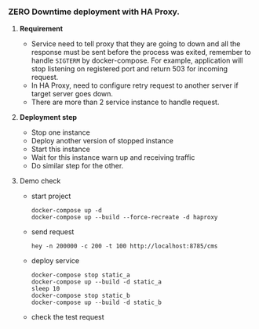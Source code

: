 ### ZERO Downtime deployment with HA Proxy.

1. **Requirement**

   - Service need to tell proxy that they are going to down and all the response must be sent before the process was exited, remember to handle `SIGTERM` by docker-compose. For example, application will stop listening on registered port and return 503 for incoming request.
   - In HA Proxy, need to configure retry request to another server if target server goes down.
   - There are more than 2 service instance to handle request.

2. **Deployment step**

   - Stop one instance
   - Deploy another version of stopped instance
   - Start this instance
   - Wait for this instance warn up and receiving traffic
   - Do similar step for the other.

3. Demo check

   - start project

     ```shell
     docker-compose up -d
     docker-compose up --build --force-recreate -d haproxy
     ```

   - send request

     ```shell
     hey -n 200000 -c 200 -t 100 http://localhost:8785/cms
     ```

   - deploy service

     ```
     docker-compose stop static_a
     docker-compose up --build -d static_a
     sleep 10
     docker-compose stop static_b
     docker-compose up --build -d static_b

     ```

   - check the test request
